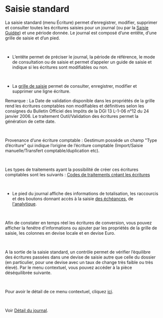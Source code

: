 # Saisie standard


La saisie standard (menu Écriture) permet d’enregistrer, modifier, supprimer 
 et consulter toutes les écritures saisies pour un journal (ou par la [Saisie Guidée](../Guidee/SaisieGuideeEcritures.md)) 
 et une période donnée. Le journal est composé d’une entête, d’une grille 
 de saisie et d’un pied.


 


* L’entête permet 
 de préciser le journal, la période de référence, le mode de consultation 
 ou de saisie et permet d’appeler un guide de saisie et indique si 
 les écritures sont modifiables ou non.


 


* La [grille de saisie](popup/PopupGrilleSaisie.md) permet de consulter, enregistrer, 
 modifier et supprimer une ligne écriture.


Remarque : La 
 Date de validation disponible dans les propriétés de la grille 
 rend les écritures comptables non modifiables et définitives selon les 
 consignes du Bulletin Officiel des Impôts de la DGI 
 13 L-1-06 n°12 du 24 janvier 2006. Le traitement Outil/Validation 
 des écritures permet la génération de cette date.


 


Provenance 
 d’une écriture comptable : Gestimum possède un champ "Type 
 d’écriture" qui indique l’origine de l’écriture comptable (Import/Saisie 
 manuelle/Transfert comptable/duplication etc).


 


Les types de traitements ayant la possibilité 
 de créer ces écritures comptables sont les suivants : [Codes 
 de traitements créant les écritures](CodesTraitementsCreantEcritures.md)


 


* Le pied du journal affiche 
 des informations de totalisation, les raccourcis et des boutons donnant 
 accès à la saisie [des échéances](Echeancier.md), 
 de [l'analytique](RepartitionAnalytique.md).


 


Afin de constater en temps réel les écritures de conversion, vous pouvez 
 afficher la fenêtre d'informations ou ajouter par les propriétés de la 
 grille de saisie, les colonnes en devise locale et en devise Euro.


 


A la sortie de la saisie standard, un contrôle permet de vérifier l’équilibre 
 des écritures passées dans une devise de saisie autre que celle du dossier 
 (en particulier, pour une devise avec un taux de change très faible ou 
 très élevé). Par le menu contextuel, vous pouvez accéder à la pièce déséquilibrée 
 suivante.


 


Pour avoir le détail de ce menu contextuel, cliquez [ici](MenuContextuelSaisieStandard.md).


 


Voir [Détail du journal](ZonesSaisieStandard.md).


